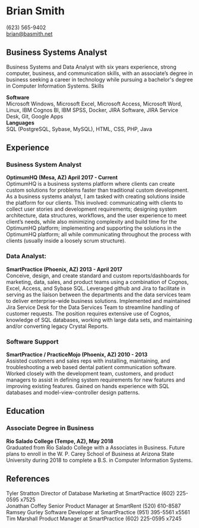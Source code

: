 
# Brian Smith
(623) 565-9402  
brian@basmith.net  

## Business Systems Analyst  
Business Systems and Data Analyst with six years experience, strong computer, business, and communication skills, with an associate’s degree in business seeking a career in technology while pursuing a bachelor's degree in Computer Information Systems.
Skills

**Software**  
Microsoft Windows, Microsoft Excel, Microsoft Access, Microsoft Word, Linux, IBM Cognos BI, IBM SPSS, Docker, JIRA Software, JIRA Service Desk, Git, Google Apps  
**Languages**  
SQL (PostgreSQL, Sybase, MySQL), HTML, CSS, PHP, Java

## Experience
  
### Business System Analyst  
**OptimumHQ (Mesa, AZ) April 2017 - Current**  
OptimumHQ is a business systems platform where clients can create custom solutions for problems faster than traditional custom development. As a business systems analyst, I am tasked with creating solutions inside the platform for our clients. This involved: communicating with clients to collect user stories and development requirements; designing system architecture, data structures, workflows, and the user experience to meet client’s needs, while also minimizing complexity and build time for the OptimumHQ platform; implementing and supporting the solutions in the OptimumHQ platform; all while communicating throughout the process with clients (usually inside a loosely scrum structure). 

### Data Analyst: 
**SmartPractice (Phoenix, AZ) 2013 - April 2017**  
Conceive, design, and create standard and custom reports/dashboards for marketing, data, sales, and product teams using a combination of Cognos, Excel, Access, and Sybase SQL. Leveraged github and Jira to facilitate in serving as the liaison between the departments and the data services team to deliver enterprise-wide business solutions. Implemented and maintained Jira Service Desk for the Data Services Team to streamline handling of customer requests. The position requires extensive use of Cognos, knowledge of SQL databases, working with large data sets, and maintaining and/or converting legacy Crystal Reports. 

### Software Support 
**SmartPractice / PracticeMojo (Phoenix, AZ) 2010 - 2013**  
Assisted customers and sales reps with installing, maintaining, and troubleshooting a web based dental patient communication software. Worked closely with the development team, customers, and product managers to assist in defining system requirements for new features and improving existing features. Gained on hands experience with SQL databases and model-view-controller design patterns. 

## Education

### Associate Degree in Business
**Rio Salado College (Tempe, AZ), May 2018**  
Graduated from Rio Salado College with a Associates in Business. Future plans to enroll in the W. P. Carey School of Business at Arizona State University during 2018 to complete a B.S. in Computer Information Systems. 

## References

Tyler Stratton Director of Database Marketing at SmartPractice (602) 225-0595 x7525  
Jonathan Coffey Senior Product Manager at SmartRent (520) 610-8587  
Ramsey Gurley Software Developer at SmartPractice (951) 395-5561 x5561  
Tim Marshall Product Manager at SmartPractice (602) 225-0595 x7245  

